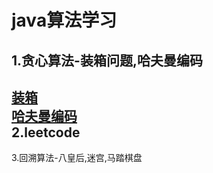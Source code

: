 java算法学习
==========
1.贪心算法-装箱问题,哈夫曼编码<br>
----------
[装箱](https://github.com/just-like-before/algorithm-java/tree/master/encasement)<br>
[哈夫曼编码](https://github.com/just-like-before/algorithm-java/tree/master/huffman)<br>
2.leetcode
---------
3.回溯算法-八皇后,迷宫,马踏棋盘

